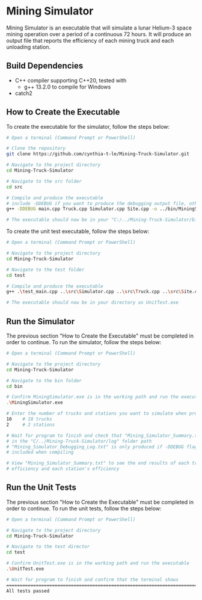 # Mining Simulator

Mining Simulator is an executable that will simulate a lunar Helium-3 space mining operation over a period of a continuous 72 hours. It will produce an output file that reports the efficiency of each mining truck and each unloading station.

## Build Dependencies
- C++ compiler supporting C++20, tested with
  - g++ 13.2.0 to compile for Windows
- catch2

## How to Create the Executable
To create the executable for the simulator, follow the steps below:
```bash
# Open a terminal (Command Prompt or PowerShell)

# Clone the repository
git clone https://github.com/cynthia-t-le/Mining-Truck-Simulator.git

# Navigate to the project directory
cd Mining-Truck-Simulator

# Navigate to the src folder
cd src

# Compile and produce the executable
# include -DDEBUG if you want to produce the debugging output file, otherwise remove it from the command
g++ -DDEBUG main.cpp Truck.cpp Simulator.cpp Site.cpp -o ../bin/MiningSimulator -std=c++20 -pthread

# The executable should now be in your "C:/../Mining-Truck-Simulator/bin" path as MiningSimulator.exe
```

To create the unit test executable, follow the steps below:
```bash
# Open a terminal (Command Prompt or PowerShell)

# Navigate to the project directory
cd Mining-Truck-Simulator

# Navigate to the test folder
cd test

# Compile and produce the executable
g++ .\test_main.cpp ..\src\Simulator.cpp ..\src\Truck.cpp ..\src\Site.cpp -o UnitTest -std=c++20 -pthread

# The executable should now be in your directory as UnitTest.exe
```

## Run the Simulator
The previous section "How to Create the Executable" must be completed in order to continue. To run the simulator, follow the steps below:
```bash
# Open a terminal (Command Prompt or PowerShell)

# Navigate to the project directory
cd Mining-Truck-Simulator

# Navigate to the bin folder
cd bin

# Confirm MiningSimulator.exe is in the working path and run the executable
.\MiningSimulator.exe

# Enter the number of trucks and stations you want to simulate when prompted
10    # 10 trucks
2     # 2 stations

# Wait for program to finish and check that "Mining_Simulator_Summary.txt" is produced
# in the "C/../Mining-Truck-Simulator/log" folder path
# "Mining_Simulator_Debugging_Log.txt" is only produced if -DDEBUG flag was
# included when compiling

# View "Mining_Simulator_Summary.txt" to see the end results of each truck's
# efficiency and each station's efficiency
```

## Run the Unit Tests
The previous section "How to Create the Executable" must be completed in order to continue. To run the unit tests, follow the steps below:
```bash
# Open a terminal (Command Prompt or PowerShell)

# Navigate to the project directory
cd Mining-Truck-Simulator

# Navigate to the test director
cd test

# Confirm UnitTest.exe is in the working path and run the executable
.\UnitTest.exe

# Wait for program to finish and confirm that the terminal shows
===============================================================================
All tests passed
```



